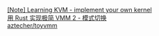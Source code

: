 [[Note] Learning KVM - implement your own kernel](https://david942j.blogspot.com/2018/10/note-learning-kvm-implement-your-own.html)  
[用 Rust 实现极简 VMM 2 - 模式切换](https://www.ihcblog.com/rust-mini-vmm-2/)  
[aztecher/toyvmm](https://github.com/aztecher/toyvmm)  
